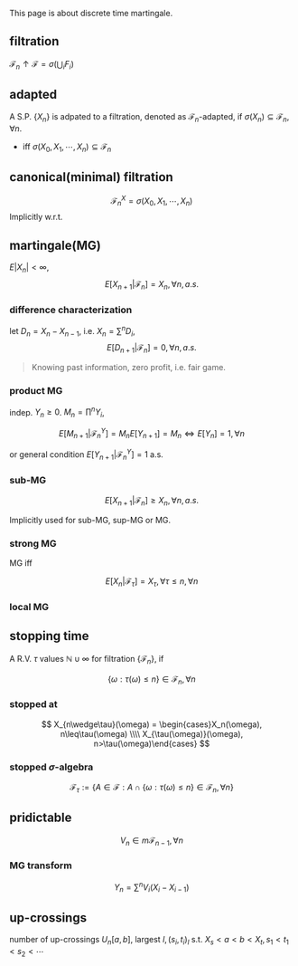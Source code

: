 This page is about discrete time martingale.

## filtration
$\mathcal{F}_n\uparrow \mathcal{F}=\sigma(\bigcup_iF_i)$

## adapted
A S.P. $\{X_n\}$ is adpated to a filtration, denoted as $\mathcal{F}_n$-adapted, if $\sigma(X_n)\subseteq \mathcal{F}_n, \forall n$.

  - iff $\sigma(X_0,X_1,\cdots,X_n)\subseteq\mathcal{F}_n$

## canonical(minimal) filtration
$$
\mathcal{F}_n^X = \sigma(X_0,X_1,\cdots,X_n)
$$
Implicitly w.r.t.

## martingale(MG)
$E|X_n|<\infty$,
$$
E[X_{n+1}|\mathcal{F}_n]=X_n, \forall n, a.s.
$$

### difference characterization
let $D_n=X_n-X_{n-1}$, i.e. $X_n=\sum^n D_i$,
$$
E[D_{n+1}|\mathcal{F}_n]=0, \forall n, a.s.
$$

> Knowing past information, zero profit, i.e. fair game.

### product MG
indep. $Y_n\geq 0$. $M_n=\prod^nY_i$,

$$
  E[M_{n+1}|\mathcal{F}_n^Y]=M_nE[Y_{n+1}]=M_n \Leftrightarrow E[Y_n]=1,\forall n
$$

or general condition $E[Y_{n+1}|\mathcal{F}_n^Y]=1$ a.s.

### sub-MG
$$
E[X_{n+1}|\mathcal{F}_n]\geq X_n, \forall n, a.s.
$$

Implicitly used for sub-MG, sup-MG or MG.

### strong MG
MG iff

$$
  E[X_n|\mathcal{F}_\tau]=X_\tau, \forall\tau\leq n,\forall n
$$

### local MG

## stopping time
A R.V. $\tau$ values $\mathbb{N}\cup\infty$ for filtration $\{\mathcal{F}_n\}$, if

$$
  \{\omega:\tau(\omega)\leq n\}\in\mathcal{F}_n,\forall n
$$

### stopped at
$$
  X_{n\wedge\tau}(\omega) = \begin{cases}X_n(\omega), n\leq\tau(\omega) \\\\ X_{\tau(\omega)}(\omega), n>\tau(\omega)\end{cases}
$$

### stopped $\sigma$-algebra
$$
\mathcal{F}_\tau:=\{A\in\mathcal{F}:A\cap\{\omega:\tau(\omega)\leq n\}\in\mathcal{F}_n,\forall n\}
$$

## pridictable
$$
V_n\in m\mathcal{F}_{n-1},\forall n
$$

### MG transform
$$
Y_n = \sum^n V_i(X_i-X_{i-1})
$$

## up-crossings
number of up-crossings $U_n[a,b]$, largest $l, (s_i,t_i)_l$ s.t. $X_s<a<b<X_t, s_1<t_1<s_2<\cdots$